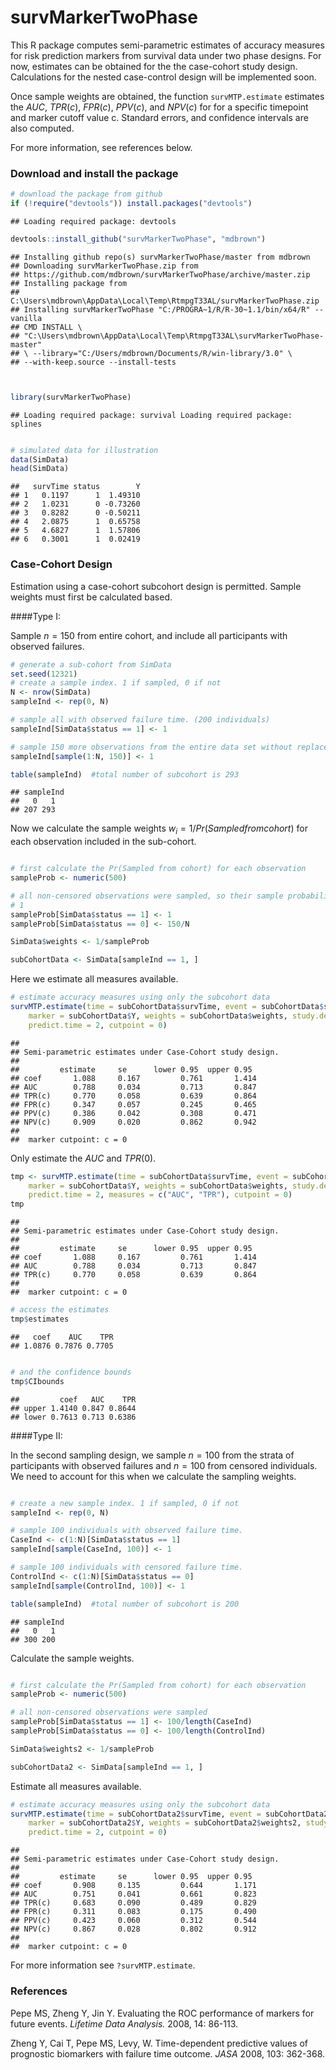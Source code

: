 survMarkerTwoPhase
=============================================

This R package computes semi-parametric estimates of accuracy measures for risk prediction markers from survival data under two phase designs. For now, estimates can be obtained for the the case-cohort study design. Calculations for the nested case-control design will be implemented soon.

Once sample weights are obtained, the function `survMTP.estimate` estimates the $AUC$, $TPR(c)$, $FPR(c)$, $PPV(c)$, and $NPV(c)$ for for a specific timepoint and marker cutoff value c. Standard errors, and confidence intervals are also computed. 

For more information, see references below. 


### Download and install the package



```r
# download the package from github
if (!require("devtools")) install.packages("devtools")
```

```
## Loading required package: devtools
```

```r
devtools::install_github("survMarkerTwoPhase", "mdbrown")
```

```
## Installing github repo(s) survMarkerTwoPhase/master from mdbrown
## Downloading survMarkerTwoPhase.zip from
## https://github.com/mdbrown/survMarkerTwoPhase/archive/master.zip
## Installing package from
## C:\Users\mdbrown\AppData\Local\Temp\RtmpgT33AL/survMarkerTwoPhase.zip
## Installing survMarkerTwoPhase "C:/PROGRA~1/R/R-30~1.1/bin/x64/R" --vanilla
## CMD INSTALL \
## "C:\Users\mdbrown\AppData\Local\Temp\RtmpgT33AL\survMarkerTwoPhase-master"
## \ --library="C:/Users/mdbrown/Documents/R/win-library/3.0" \
## --with-keep.source --install-tests
```

```r


library(survMarkerTwoPhase)
```

```
## Loading required package: survival Loading required package: splines
```

```r

# simulated data for illustration
data(SimData)
head(SimData)
```

```
##   survTime status        Y
## 1   0.1197      1  1.49310
## 2   1.0231      0 -0.73260
## 3   0.8282      0 -0.50211
## 4   2.0875      1  0.65758
## 5   4.6827      1  1.57806
## 6   0.3001      1  0.02419
```




### Case-Cohort Design

Estimation using a case-cohort subcohort design is permitted. Sample weights must first be calculated based.

####Type I: 
 
Sample $n=150$ from entire cohort, and include all participants with observed failures. 


```r
# generate a sub-cohort from SimData
set.seed(12321)
# create a sample index. 1 if sampled, 0 if not
N <- nrow(SimData)
sampleInd <- rep(0, N)

# sample all with observed failure time. (200 individuals)
sampleInd[SimData$status == 1] <- 1

# sample 150 more observations from the entire data set without replacement
sampleInd[sample(1:N, 150)] <- 1

table(sampleInd)  #total number of subcohort is 293 
```

```
## sampleInd
##   0   1 
## 207 293
```


Now we calculate the sample weights $w_i = 1/Pr(Sampled from cohort)$ for each observation included in the sub-cohort. 

```r

# first calculate the Pr(Sampled from cohort) for each observation
sampleProb <- numeric(500)

# all non-censored observations were sampled, so their sample probability is
# 1
sampleProb[SimData$status == 1] <- 1
sampleProb[SimData$status == 0] <- 150/N

SimData$weights <- 1/sampleProb

subCohortData <- SimData[sampleInd == 1, ]
```


Here we estimate all measures available. 


```r
# estimate accuracy measures using only the subcohort data
survMTP.estimate(time = subCohortData$survTime, event = subCohortData$status, 
    marker = subCohortData$Y, weights = subCohortData$weights, study.design = "Case-Cohort", 
    predict.time = 2, cutpoint = 0)
```

```
## 
## Semi-parametric estimates under Case-Cohort study design.
## 
##         estimate     se      lower 0.95  upper 0.95
## coef       1.088     0.167         0.761       1.414 
## AUC        0.788     0.034         0.713       0.847 
## TPR(c)     0.770     0.058         0.639       0.864 
## FPR(c)     0.347     0.057         0.245       0.465 
## PPV(c)     0.386     0.042         0.308       0.471 
## NPV(c)     0.909     0.020         0.862       0.942 
## 
##  marker cutpoint: c = 0
```


Only estimate the $AUC$ and $TPR(0)$. 


```r
tmp <- survMTP.estimate(time = subCohortData$survTime, event = subCohortData$status, 
    marker = subCohortData$Y, weights = subCohortData$weights, study.design = "Case-Cohort", 
    predict.time = 2, measures = c("AUC", "TPR"), cutpoint = 0)
tmp
```

```
## 
## Semi-parametric estimates under Case-Cohort study design.
## 
##         estimate     se      lower 0.95  upper 0.95
## coef       1.088     0.167         0.761       1.414 
## AUC        0.788     0.034         0.713       0.847 
## TPR(c)     0.770     0.058         0.639       0.864 
## 
##  marker cutpoint: c = 0
```



```r
# access the estimates
tmp$estimates
```

```
##   coef    AUC    TPR 
## 1.0876 0.7876 0.7705
```

```r

# and the confidence bounds
tmp$CIbounds
```

```
##         coef   AUC    TPR
## upper 1.4140 0.847 0.8644
## lower 0.7613 0.713 0.6386
```


####Type II: 
 
In the second sampling design, we sample $n=100$ from the strata of participants with observed failures and $n=100$ from censored individuals. We need to account for this when we calculate the sampling weights. 


```r

# create a new sample index. 1 if sampled, 0 if not
sampleInd <- rep(0, N)

# sample 100 individuals with observed failure time.
CaseInd <- c(1:N)[SimData$status == 1]
sampleInd[sample(CaseInd, 100)] <- 1

# sample 100 individuals with censored failure time.
ControlInd <- c(1:N)[SimData$status == 0]
sampleInd[sample(ControlInd, 100)] <- 1

table(sampleInd)  #total number of subcohort is 200 
```

```
## sampleInd
##   0   1 
## 300 200
```


Calculate the sample weights.


```r

# first calculate the Pr(Sampled from cohort) for each observation
sampleProb <- numeric(500)

# all non-censored observations were sampled
sampleProb[SimData$status == 1] <- 100/length(CaseInd)
sampleProb[SimData$status == 0] <- 100/length(ControlInd)

SimData$weights2 <- 1/sampleProb

subCohortData2 <- SimData[sampleInd == 1, ]
```


Estimate all measures available. 


```r
# estimate accuracy measures using only the subcohort data
survMTP.estimate(time = subCohortData2$survTime, event = subCohortData2$status, 
    marker = subCohortData2$Y, weights = subCohortData2$weights2, study.design = "Case-Cohort", 
    predict.time = 2, cutpoint = 0)
```

```
## 
## Semi-parametric estimates under Case-Cohort study design.
## 
##         estimate     se      lower 0.95  upper 0.95
## coef       0.908     0.135         0.644       1.171 
## AUC        0.751     0.041         0.661       0.823 
## TPR(c)     0.683     0.090         0.489       0.829 
## FPR(c)     0.311     0.083         0.175       0.490 
## PPV(c)     0.423     0.060         0.312       0.544 
## NPV(c)     0.867     0.028         0.802       0.912 
## 
##  marker cutpoint: c = 0
```







For more information see `?survMTP.estimate`. 



### References
Pepe MS, Zheng Y, Jin Y. Evaluating the ROC performance of markers for future events. *Lifetime Data Analysis.* 2008, 14: 86-113.

Zheng Y, Cai T, Pepe MS, Levy, W. Time-dependent predictive values of prognostic biomarkers with failure time outcome. *JASA* 2008, 103: 362-368.














